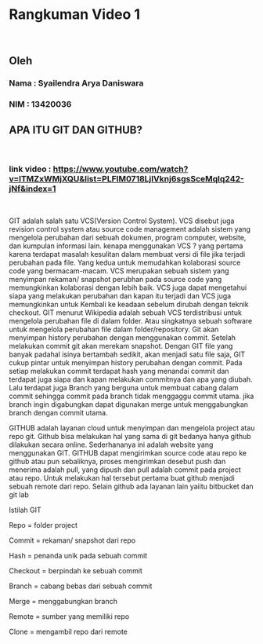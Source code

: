 # Rangkuman Video 1 

<p>&nbsp;</p>

## Oleh
### Nama : Syailendra Arya Daniswara
### NIM  : 13420036

## APA ITU GIT DAN GITHUB?

<p>&nbsp;</p>

### link video : https://www.youtube.com/watch?v=lTMZxWMjXQU&list=PLFIM0718LjIVknj6sgsSceMqlq242-jNf&index=1

<p>&nbsp;</p>

GIT adalah salah satu VCS(Version Control System). VCS  disebut juga revision control system atau source code management adalah sistem yang mengelola perubahan dari sebuah dokumen, program computer, website, dan kumpulan informasi lain. 
kenapa menggunakan VCS ?  yang pertama karena terdapat masalah kesulitan dalam membuat versi di file jika terjadi perubahan pada file. Yang kedua untuk memudahkan kolaborasi source code yang bermacam-macam. 
VCS merupakan sebuah sistem yang menyimpan rekaman/ snapshot perubhan pada source code yang memungkinkan kolaborasi dengan lebih baik. VCS juga dapat mengetahui siapa yang melakukan perubahan dan  kapan itu terjadi dan VCS juga memungkinkan untuk Kembali ke keadaan sebelum dirubah dengan teknik checkout. 
GIT menurut Wikipedia adalah sebuah VCS terdistribusi untuk mengelola perubahan file di dalam folder. Atau singkatnya sebuah software untuk mengelola perubahan file dalam folder/repository. Git akan menyimpan history perubahan dengan menggunakan commit. Setelah melakukan commit git akan merekam snapshot. 
Dengan GIT file yang banyak padahal isinya bertambah sedikit, akan menjadi satu file saja, GIT cukup pintar untuk menyimpan history perubahan dengan commit. Pada setiap melakukan commit terdapat hash yang menandai commit dan terdapat juga siapa dan kapan melakukan commitnya dan apa yang diubah. 
Lalu terdapat juga Branch yang berguna untuk membuat cabang dalam commit sehingga commit pada branch tidak menggaggu commit utama. 
jika branch ingin digabungkan dapat digunakan merge untuk menggabungkan branch dengan commit utama.

GITHUB adalah layanan cloud untuk menyimpan dan mengelola project atau repo git.  Github bisa melakukan hal yang sama di git bedanya hanya github dilakukan secara online. Sederhananya ini adalah website yang menggunakan GIT. GITHUB dapat mengirimkan source code atau repo ke github atau pun sebaliknya, proses mengirimkan desebut push dan menerima adalah pull, yang dipush dan pull adalah commit pada project atau repo. Untuk melakukan hal tersebut pertama buat github menjadi sebuah remote dari repo. Selain github ada layanan lain yaiitu bitbucket dan git lab

Istilah GIT

Repo = folder project 

Commit = rekaman/ snapshot dari repo

Hash = penanda unik pada sebuah commit

Checkout = berpindah ke sebuah commit

Branch = cabang bebas dari sebuah commit

Merge = menggabungkan branch

Remote = sumber yang memiliki repo

Clone = mengambil repo dari remote

